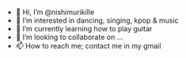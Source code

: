 - 👋 Hi, I’m @nishimurikille
- 👀 I’m interested in dancing, singing, kpop & music
- 🌱 I’m currently learning how to play guitar 
- 💞️ I’m looking to collaborate on ...
- 📫 How to reach me; contact me in my gmail

<!---
nishimurikille/nishimurikille is a ✨ special ✨ repository because its `README.md` (this file) appears on your GitHub profile.
You can click the Preview link to take a look at your changes.
--->
